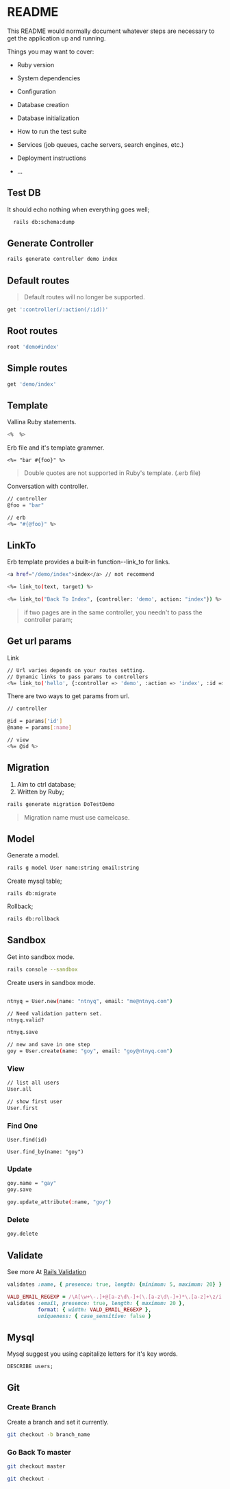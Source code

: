 # README

This README would normally document whatever steps are necessary to get the
application up and running.

Things you may want to cover:

* Ruby version

* System dependencies

* Configuration

* Database creation

* Database initialization

* How to run the test suite

* Services (job queues, cache servers, search engines, etc.)

* Deployment instructions

* ...



## Test DB

It should echo nothing when everything goes well;

``` bash
  rails db:schema:dump
```

## Generate Controller

``` bash
rails generate controller demo index
```

## Default routes

> Default routes will no longer be supported.

``` bash
get ':controller(/:action(/:id))'
```

## Root routes

``` bash
root 'demo#index'
```

## Simple routes

``` bash
get 'demo/index'
```

## Template

Vallina Ruby statements.

``` bash
<%  %>
```

Erb file and it's template grammer.

```
<%= "bar #{foo}" %>
```

> Double quotes are not supported in Ruby's template. (.erb file)

Conversation with controller.

``` bash
// controller
@foo = "bar"

// erb
<%= "#{@foo}" %>
```

## LinkTo

Erb template provides a built-in function\-\-link_to for links.

``` bash
<a href="/demo/index">index</a> // not recommend

<%= link_to(text, target) %>

<%= link_to("Back To Index", {controller: 'demo', action: "index"}) %>
```

> if two pages are in the same controller, you needn't to pass the controller param;

## Get url params

Link

``` bash
// Url varies depends on your routes setting.
// Dynamic links to pass params to controllers
<%= link_to('hello', {:controller => 'demo', :action => 'index', :id => 55}) %>
```

There are two ways to get params from url.

``` bash
// controller

@id = params['id']
@name = params[:name]

// view
<%= @id %>
```

## Migration

1. Aim to ctrl database;
2. Written by Ruby;

``` bash
rails generate migration DoTestDemo
```

> Migration name must use camelcase.

## Model

Generate a model.

``` bash
rails g model User name:string email:string
```

Create mysql table;

```
rails db:migrate
```

Rollback;

``` bash
rails db:rollback
```

## Sandbox

Get into sandbox mode.

``` bash
rails console --sandbox
```

Create users in sandbox mode.

``` bash

ntnyq = User.new(name: "ntnyq", email: "me@ntnyq.com")

// Need validation pattern set.
ntnyq.valid?

ntnyq.save

// new and save in one step
goy = User.create(name: "goy", email: "goy@ntnyq.com")
```

### View

``` bash
// list all users
User.all

// show first user
User.first
```

### Find One

```
User.find(id)

User.find_by(name: "goy")
```

### Update

``` bash
goy.name = "gay"
goy.save

goy.update_attribute(:name, "goy")
```

### Delete

``` bash
goy.delete
```

## Validate

See more At [Rails Validation](http://guides.rubyonrails.org/active_record_validations.html)

``` ruby
validates :name, { presence: true, length: {minimum: 5, maximum: 20} }

VALD_EMAIL_REGEXP = /\A[\w+\-.]+@[a-z\d\-]+(\.[a-z\d\-]+)*\.[a-z]+\z/i
validates :email, presence: true, length: { maximum: 20 },
          format: { width: VALD_EMAIL_REGEXP },
          uniqueness: { case_sensitive: false }
```





## Mysql

Mysql suggest you using capitalize letters for it's key words.

``` mysql
DESCRIBE users;
```

## Git

### Create Branch

Create a branch and set it currently.

``` bash
git checkout -b branch_name
```

### Go Back To master

``` bash
git checkout master

git checkout -
```

